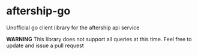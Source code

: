 # aftership-go

Unofficial go client library for the aftership api service

**WARNING** This library does not support all queries at this time. Feel free to update and issue a pull request
